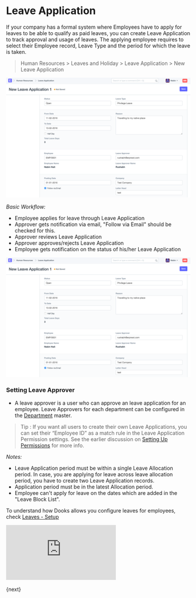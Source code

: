 <!-- add-breadcrumbs -->
# Leave Application

If your company has a formal system where Employees have to apply for leaves
to be able to qualify as paid leaves, you can create Leave Application to
track approval and usage of leaves. The applying employee requires to select their Employee record, Leave
Type and the period for which the leave is taken.

> Human Resources > Leaves and Holiday > Leave Application > New Leave Application

<img class="screenshot" alt="Leave Application" src="../assets/new-leave-application.png">

_Basic Workflow:_

- Employee applies for leave through Leave Application
- Approver gets notification via email, "Follow via Email" should be checked for this.
- Approver reviews Leave Application
- Approver approves/rejects Leave Application
- Employee gets notification on the status of his/her Leave Application

<img class="screenshot" alt="Leave Allocation Tool" src="../assets/new-leave-application.png">

### Setting Leave Approver

* A leave approver is a user who can approve an leave application for an employee. Leave Approvers for each department can be configured in the [Department](/dooks/human-resources/setup/department.md) master.

> Tip : If you want all users to create their own Leave Applications, you can set
their “Employee ID” as a match rule in the Leave Application Permission
settings. See the earlier discussion on [Setting Up Permissions](/dooks/setting-up/users-and-permissions/user-permissions.md)
for more info.

_Notes:_

* Leave Application period must be within a single Leave Allocation period. In case, you are applying for leave across leave allocation period, you have to create two Leave Application records.
* Application period must be in the latest Allocation period.
* Employee can't apply for leave on the dates which are added in the "Leave Block List".

To understand how Dooks allows you configure leaves for employees, check [Leaves - Setup](/dooks/human-resources/leave-management/)

<div class="embed-container">
    <iframe src="https://www.youtube.com/embed/fc0p_AXebc8?rel=0" frameborder="0" allow="autoplay; encrypted-media" allowfullscreen>
    </iframe>
</div>

{next}
